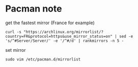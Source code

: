 # Pacman note

get the fastest mirror (France for example)

```shell
curl -s "https://archlinux.org/mirrorlist/?country=FR&protocol=https&use_mirror_status=on" | sed -e 's/^#Server/Server/' -e '/^#/d' | rankmirrors -n 5 -
```

set mirror

```shell
sudo vim /etc/pacman.d/mirrorlist
```
